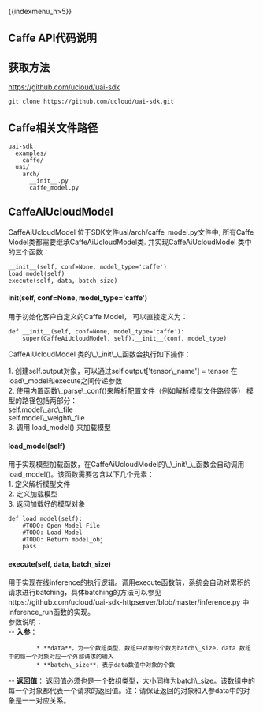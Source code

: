 {{indexmenu_n>5}}

## Caffe API代码说明

## 获取方法

<https://github.com/ucloud/uai-sdk>

    git clone https://github.com/ucloud/uai-sdk.git

## Caffe相关文件路径

    uai-sdk
      examples/
        caffe/
      uai/
        arch/
          __init__.py
          caffe_model.py

## CaffeAiUcloudModel

CaffeAiUcloudModel 位于SDK文件uai/arch/caffe\_model.py文件中, 所有Caffe
Model类都需要继承CaffeAiUcloudModel类. 并实现CaffeAiUcloudModel 类中的三个函数：

    __init__(self, conf=None, model_type='caffe')
    load_model(self) 
    execute(self, data, batch_size)

#### <span class="underline">init</span>(self, conf=None, model\_type='caffe')

用于初始化客户自定义的Caffe Model， 可以直接定义为：  

    def __init__(self, conf=None, model_type='caffe'):
        super(CaffeAiUcloudModel, self).__init__(conf, model_type)

CaffeAiUcloudModel 类的\\\_\\\_init\\\_\\\_函数会执行如下操作：

1\. 创建self.output对象，可以通过self.output\['tensor\\\_name'\] = tensor
在load\\\_model和execute之间传递参数  
2\. 使用内置函数\\\_parse\\\_conf()来解析配置文件（例如解析模型文件路径等） 模型的路径包括两部分：  
self.model\\\_arc\\\_file  
self.model\\\_weight\\\_file  
3\. 调用 load\_model() 来加载模型

#### load\_model(self)

用于实现模型加载函数，在CaffeAiUcloudModel的\\\_\\\_init\\\_\\\_函数会自动调用load\_model()。该函数需要包含以下几个元素：  
1\. 定义解析模型文件  
2\. 定义加载模型  
3\. 返回加载好的模型对象  

    def load_model(self):
        #TODO: Open Model File
        #TODO: Load Model
        #TODO: Return model_obj
        pass

#### execute(self, data, batch\_size)

用于实现在线inference的执行逻辑。调用execute函数前，系统会自动对累积的请求进行batching，具体batching的方法可以参见https://github.com/ucloud/uai-sdk-httpserver/blob/master/inference.py
中inference\_run函数的实现。  
参数说明：  
\-- **入参**：

``` 
        * **data**，为一个数组类型，数组中对象的个数为batch\_size，data 数组中的每一个对象对应一个外部请求的输入
        * **batch\_size**，表示data数值中对象的个数
```

\-- **返回值**：
返回值必须也是一个数组类型，大小同样为batch\\\_size。该数组中的每一个对象都代表一个请求的返回值。注：请保证返回的对象和入参data中的对象是一一对应关系。
